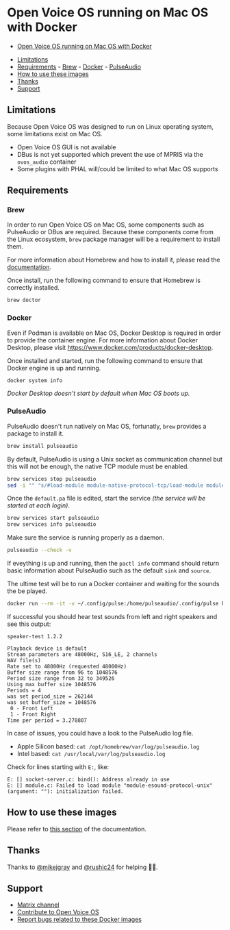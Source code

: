# Open Voice OS running on Mac OS with Docker

*   [Open Voice OS running on Mac OS with Docker](#open-voice-os-running-on-mac-os-with-docker)
  -   [Limitations](#limitations)
  -   [Requirements](#requirements)
    -  [Brew](#brew)
    -   [Docker](#docker)
    -   [PulseAudio](#pulseaudio)
  -   [How to use these images](#how-to-use-these-images)
  -   [Thanks](#thanks)
  -   [Support](#support)

## Limitations

Because Open Voice OS was designed to run on Linux operating system, some limitations exist on Mac OS.

*   Open Voice OS GUI is not available
*   DBus is not yet supported which prevent the use of MPRIS via the `ovos_audio` container
*   Some plugins with PHAL will/could be limited to what Mac OS supports

## Requirements

### Brew

In order to run Open Voice OS on Mac OS, some components such as PulseAudio or DBus are required. Because these components come from the Linux ecosystem, `brew` package manager will be a requirement to install them.

For more information about Homebrew and how to install it, please read the [documentation](https://brew.sh/).

Once install, run the following command to ensure that Homebrew is correctly installed.

```bash
brew doctor
```

### Docker

Even if Podman is available on Mac OS, Docker Desktop is required in order to provide the container engine. For more information about Docker Desktop, please visit <https://www.docker.com/products/docker-desktop>.

Once installed and started, run the following command to ensure that Docker engine is up and running.

```bash
docker system info
```

*Docker Desktop doesn't start by default when Mac OS boots up.*

### PulseAudio

PulseAudio doesn't run natively on Mac OS, fortunatly, `brew` provides a package to install it.

```bash
brew install pulseaudio
```

By default, PulseAudio is using a Unix socket as communication channel but this will not be enough, the native TCP module must be enabled.

```bash
brew services stop pulseaudio
sed -i "" "s/#load-module module-native-protocol-tcp/load-module module-native-protocol-tcp/g" $(brew ls pulseaudio | grep default.pa$)
```

Once the `default.pa` file is edited, start the service *(the service will be started at each login)*.

```bash
brew services start pulseaudio
brew services info pulseaudio
```

Make sure the service is running properly as a daemon.

```bash
pulseaudio --check -v
```

If eveything is up and running, then the `pactl info` command should return basic information about PulseAudio such as the default `sink` and `source`.

The ultime test will be to run a Docker container and waiting for the sounds the be played.

```bash
docker run --rm -it -v ~/.config/pulse:/home/pulseaudio/.config/pulse keinos/speaker-test
```

If successful you should hear test sounds from left and right speakers and see this output:

```text
speaker-test 1.2.2

Playback device is default
Stream parameters are 48000Hz, S16_LE, 2 channels
WAV file(s)
Rate set to 48000Hz (requested 48000Hz)
Buffer size range from 96 to 1048576
Period size range from 32 to 349526
Using max buffer size 1048576
Periods = 4
was set period_size = 262144
was set buffer_size = 1048576
 0 - Front Left
 1 - Front Right
Time per period = 3.278807
```

In case of issues, you could have a look to the PulseAudio log file.

*   Apple Silicon based: `cat /opt/homebrew/var/log/pulseaudio.log`
*   Intel based: `cat /usr/local/var/log/pulseaudio.log`

Check for lines starting with `E:`, like:

```text
E: [] socket-server.c: bind(): Address already in use
E: [] module.c: Failed to load module "module-esound-protocol-unix" (argument: ""): initialization failed.
```

## How to use these images

Please refer to [this section](README.md#how-to-use-these-images) of the documentation.

## Thanks

Thanks to [@mikejgray](https://github.com/mikejgray/) and [@rushic24](https://github.com/rushic24) for helping :clap::punch:.

## Support

*   [Matrix channel](https://matrix.to/#/#openvoiceos:matrix.org)
*   [Contribute to Open Voice OS](https://openvoiceos.github.io/community-docs/contributing/)
*   [Report bugs related to these Docker images](https://github.com/OpenVoiceOS/ovos-docker/issues)
